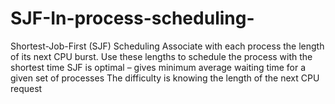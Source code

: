 # SJF-In-process-scheduling-
Shortest-Job-First (SJF) Scheduling Associate with each process the length of its next CPU burst.  Use these lengths to schedule the process with the shortest time SJF is optimal – gives minimum average waiting time for a given set of processes The difficulty is knowing the length of the next CPU request
